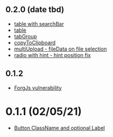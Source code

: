 ## 0.2.0 (date tbd)

<a name="0.2.0"></a>

- [table with searchBar](https://github.com/Capgemini/dcx-react-library/issues/193)
- [table](https://github.com/Capgemini/dcx-react-library/issues/189)
- [tabGroup](https://github.com/Capgemini/dcx-react-library/issues/167)
- [copyToClipboard](https://github.com/Capgemini/dcx-react-library/issues/184)
- [multiUpload - fileData on file selection](https://github.com/Capgemini/dcx-react-library/issues/104)
- [radio with hint - hint position fix](https://github.com/Capgemini/dcx-react-library/issues/203)

<a name="0.1.2"></a>

## 0.1.2

- [ForgJs vulnerability](https://github.com/Capgemini/dcx-react-library/issues/201)

<a name="0.1.1"></a>

# 0.1.1 (02/05/21)

- [Button ClassName and optional Label](https://github.com/Capgemini/dcx-react-library/issues/186)
